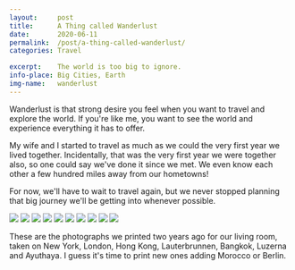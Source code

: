 ```yaml
---
layout:		post
title:		A Thing called Wanderlust
date:		2020-06-11
permalink: 	/post/a-thing-called-wanderlust/
categories:	Travel

excerpt: 	The world is too big to ignore.
info-place: Big Cities, Earth
img-name:	wanderlust
---
```


Wanderlust is that strong desire you feel when you want to travel and explore the world. If you're like me, you want to see the world and experience everything it has to offer. 

My wife and I started to travel as much as we could the very first year we lived together. Incidentally, that was the very first year we were together also, so one could say we've done it since we met. We even know each other a few hundred miles away from our hometowns!

For now, we'll have to wait to travel again, but we never stopped planning that big journey we'll be getting into whenever possible.

<div class="gallery-{{ page.layout }}" markdown="1">

![](/assets{{page.permalink}}{{page.img-name}}01.jpg)
![](/assets{{page.permalink}}{{page.img-name}}02.jpg)
![](/assets{{page.permalink}}{{page.img-name}}03.jpg)
![](/assets{{page.permalink}}{{page.img-name}}04.jpg)
![](/assets{{page.permalink}}{{page.img-name}}05.jpg)
![](/assets{{page.permalink}}{{page.img-name}}06.jpg)
![](/assets{{page.permalink}}{{page.img-name}}07.jpg)
![](/assets{{page.permalink}}{{page.img-name}}08.jpg)
![](/assets{{page.permalink}}{{page.img-name}}09.jpg)
![](/assets{{page.permalink}}{{page.img-name}}10.jpg)

</div>

These are the photographs we printed two years ago for our living room, taken on New York, London, Hong Kong, Lauterbrunnen, Bangkok, Luzerna and Ayuthaya. I guess it's time to print new ones adding Morocco or Berlin.